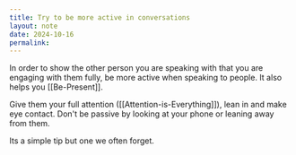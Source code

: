 ```yaml
---
title: Try to be more active in conversations
layout: note
date: 2024-10-16
permalink:
---
```


In order to show the other person you are speaking with that you are engaging with them fully, be more active when speaking to people. 
It also helps you [[Be-Present]].

Give them your full attention ([[Attention-is-Everything]]), lean in and make eye contact. Don't be passive by looking at your phone or leaning away from them.

Its a simple tip but one we often forget. 




